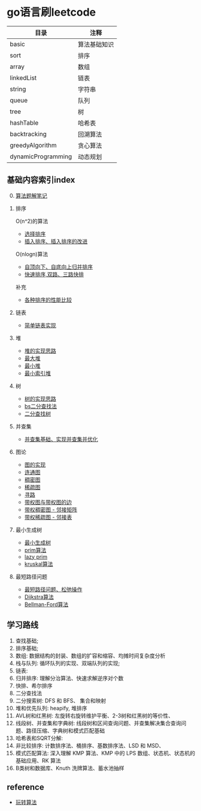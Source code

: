 # go语言刷leetcode

|目录                |   注释   |
|---                |---|
|basic              |算法基础知识|
|sort               |排序|
|array              |数组|
|linkedList         |链表|
|string             |字符串|
|queue              |队列|
|tree               |树|
|hashTable          |哈希表|
|backtracking       |回溯算法|
|greedyAlgorithm    |贪心算法|
|dynamicProgramming |动态规划|

## 基础内容索引index
0. [算法题解笔记](./basic/README.md)

1. 排序

   O(n^2)的算法
    - [选择排序](./basic/sort/selectionSort/selectionSort.go)
    - [插入排序、插入排序的改进](./basic/sort/insertionSort/insertionSort.go)

   O(nlogn)算法
    - [自顶向下、自底向上归并排序](./basic/sort/mergeSort/mergeSort.go)
    - [快速排序,双路、三路快排](./basic/sort/quickSort/quickSort.go)

   补充
    - [各种排序的性能比较](./basic/sort/main.go)

2. 链表
    - [简单链表实现](./basic/linkedList/simple/linkedList.go)

3. 堆

    - [堆的实现思路](./basic/heap/heap.md)
    - [最大堆](./basic/heap/maxHeap.go)
    - [最小堆](./basic/heap/minHeap.go)
    - [最小索引堆](./basic/heap/indexMinHeap.go)

4. 树

    - [树的实现思路](basic/tree/README.md)
    - [bs二分查找法](./basic/tree/bs.go)
    - [二分查找树](./basic/tree/bst.go)

5. 并查集
    - [并查集基础、实现并查集并优化](./basic/unionFind/unionFind.md)

6. 图论
    - [图的实现](./basic/graph/graph/graph.go)
    - [连通图](./basic/graph/graph/component.go)
    - [稠密图](./basic/graph/graph/denseGraph.go)
    - [稀疏图](./basic/graph/graph/spareGraph.go)
    - [寻路](./basic/graph/graph/path.go)
    - [带权图与带权图的边](./basic/graph/weightGraph/weightGraph.go)
    - [带权稠密图 - 邻接矩阵](./basic/graph/weightGraph/denseWeight.go)
    - [带权稀疏图 - 邻接表](./basic/graph/weightGraph/spareWeight.go)


7. 最小生成树
    - [最小生成树](./basic/graph/mst/readme.md)
    - [prim算法](./basic/graph/mst/primMst.go)
    - [lazy prim](./basic/graph/mst/lazyPrimMST.go)
    - [kruskal算法](./basic/graph/mst/kruskalMST.go)

8. 最短路径问题
    - [最短路径问题、松弛操作](./basic/graph/shortest/readme.md)
    - [Dijkstra算法](./basic/graph/shortest/dijkstra.go)
    - [Bellman-Ford算法](./basic/graph/shortest/bellmanFord.go)

## 学习路线

1. 查找基础;
2. 排序基础;
3. 数组: 数据结构的封装、数组的扩容和缩容、均摊时间复杂度分析
4. 栈与队列: 循环队列的实现、双端队列的实现;
5. 链表:
6. 归并排序: 理解分治算法、快速求解逆序对个数
7. 快排、希尔排序
8. 二分查找法
9. 二分搜索树: DFS 和 BFS、 集合和映射
10. 堆和优先队列: heapify, 堆排序
11. AVL树和红黑树: 左旋转右旋转维护平衡、2-3树和红黑树的等价性、
12. 线段树、并查集和字典树: 线段树和区间查询问题、并查集解决集合查询问题、路径压缩、字典树和模式匹配基础
13. 哈希表和SQRT分解:
14. 非比较排序: 计数排序法、桶排序、基数排序法、LSD 和 MSD、
15. 模式匹配算法: 深入理解 KMP 算法、KMP 中的 LPS 数组、状态机、状态机的基础应用、RK 算法
16. B类树和数据库、Knuth 洗牌算法、蓄水池抽样

## reference

- [玩转算法](https://github.com/liuyubobobo/Play-with-Algorithms)







